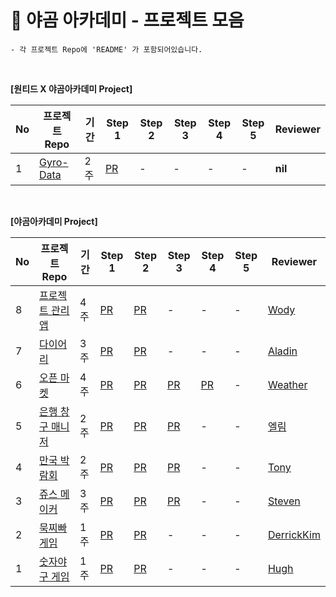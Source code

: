 # 📑 야곰 아카데미 - 프로젝트 모음

    - 각 프로젝트 Repo에 'README' 가 포함되어있습니다.

<br>

**[원티드 X 야곰아카데미 Project]**

|No|프로젝트 Repo|기간|Step 1|Step 2|Step 3|Step 4|Step 5|Reviewer|
|--|------|---|------|------|------|------|------|--------|
|1|[Gyro-Data](https://github.com/zhilly11/ios-wanted-GyroData)|2주|[PR](https://github.com/zhilly11/ios-wanted-GyroData/blob/main/README.md5)|-|-|-|-|**nil**|

<br>


**[야곰아카데미 Project]**

|No|프로젝트 Repo|기간|Step 1|Step 2|Step 3|Step 4|Step 5|Reviewer|
|--|------|---|------|------|------|------|------|--------|
|8|[프로젝트 관리 앱](https://github.com/iOS-Woong/ios-project-manager/tree/main)|4주|[PR](https://github.com/yagom-academy/ios-project-manager/pull/225)|[PR](https://github.com/yagom-academy/ios-project-manager/pull/256)|-|-|-|[Wody](https://github.com/Wody95)|
|7|[다이어리](https://github.com/yjjem/ios-diary)|3주|[PR](https://github.com/yagom-academy/ios-diary/pull/70)|[PR](https://github.com/yagom-academy/ios-diary/pull/82)|-|-|-|[Aladin](https://github.com/junbangg)|
|6|[오픈 마켓](https://github.com/MangDi-L/ios-open-market)|4주|[PR](https://github.com/yagom-academy/ios-open-market/pull/216)|[PR](https://github.com/yagom-academy/ios-open-market/pull/223)|[PR](https://github.com/yagom-academy/ios-open-market/pull/232)|[PR](https://github.com/yagom-academy/ios-open-market/pull/245)|-|[Weather](https://github.com/SungPyo)|
|5|[은행 창구 매니저](https://github.com/iOS-Woong/ios-bank-manager)|2주|[PR](https://github.com/yagom-academy/ios-bank-manager/pull/220)|[PR](https://github.com/yagom-academy/ios-bank-manager/pull/239)|[PR](https://github.com/yagom-academy/ios-bank-manager/pull/254)|-|-|[엘림](https://github.com/lina032)|
|4|[만국 박람회](https://github.com/Dylan-yoon/ios-exposition-universelle)|2주|[PR](https://github.com/yagom-academy/ios-exposition-universelle/pull/199)|[PR](https://github.com/yagom-academy/ios-exposition-universelle/pull/210)|[PR](https://github.com/Dylan-yoon/ios-exposition-universelle)|-|-|[Tony](https://github.com/Monsteel2)|
|3|[쥬스 메이커](https://github.com/wonbi92/ios-juice-maker)|3주|[PR](https://github.com/yagom-academy/ios-juice-maker/pull/257)|[PR](https://github.com/yagom-academy/ios-juice-maker/pull/265)|[PR](https://github.com/yagom-academy/ios-juice-maker/pull/282)|-|-|[Steven](https://github.com/stevenkim18)|
|2|[묵찌빠 게임](https://github.com/JaeKimdev/ios-rock-paper-scissors)|1주|[PR](https://github.com/yagom-academy/ios-rock-paper-scissors/pull/160)|[PR](https://github.com/yagom-academy/ios-rock-paper-scissors/pull/168)|-|-|-|[DerrickKim](https://github.com/derrickkim0109)|
|1|[숫자야구 게임](https://github.com/hyhy0429/ios-number-baseball/tree/main)|1주|[PR](https://github.com/yagom-academy/ios-number-baseball/pull/133)|[PR](https://github.com/yagom-academy/ios-number-baseball/pull/148)|-|-|-|[Hugh](https://github.com/Hugh-github)|
